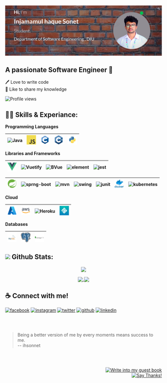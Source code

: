 <!-- ### Hi there 👋


**ihsonnet/ihsonnet** is a ✨ _special_ ✨ repository because its `README.md` (this file) appears on your GitHub profile.

Here are some ideas to get you started:

- 🔭 I’m currently working on ...
- 🌱 I’m currently learning ...
- 👯 I’m looking to collaborate on ...
- 🤔 I’m looking for help with ...
- 💬 Ask me about ...
- 📫 How to reach me: ...
- 😄 Pronouns: ...
- ⚡ Fun fact: ...

 -->
 
 
 ![I am Software Developer](https://raw.githubusercontent.com/ihsonnet/ihsonnet/main/Screenshot%20from%202021-08-27%2001-11-00.png)
## A passionate Software Engineer 🚀 
<p>
🖊️ Love to write code <br> 
🎤 Like to share my knowledge </p> 

![Profile views](https://gpvc.arturio.dev/ihsonnet) 


## 👨‍💻 Skills & Experiance: 

**Programming Languages**

<img title="Java" alt="Java" width="30px" src="https://brandslogos.com/wp-content/uploads/thumbs/java-logo-1.png" />|<img alt="JS" title="JavaScript" width="30px" src="https://raw.githubusercontent.com/github/explore/master/topics/javascript/javascript.png">|<img title="C" alt="C" width="30px" src="https://raw.githubusercontent.com/github/explore/master/topics/c/c.png">|<img title="Cpp" alt="Cpp" width="30px" src="https://raw.githubusercontent.com/github/explore/master/topics/cpp/cpp.png" />|<img title="Python" alt="Python" width="30px" src="https://raw.githubusercontent.com/github/explore/master/topics/python/python.png" />
|--|--|--|--|--|

**Libraries and Frameworks**

<img title="Vue" alt="Vue" width="30px" src="https://raw.githubusercontent.com/github/explore/master/topics/vue/vue.png">|<img title="Vuetify" alt="Vuetify" width="30px" src="https://seeklogo.com/images/V/vuetify-logo-3BCF73C928-seeklogo.com.png">|<img title="BVue" alt="BVue" width="30px" src="https://bootstrap-vue.org/_nuxt/icons/icon_512x512.67aef2.png">|<img title="element" alt="element" width="30px" src="https://cdn.worldvectorlogo.com/logos/element-ui-1.svg">|<img title="jest" alt="jest" width="30px" src="https://miro.medium.com/max/600/1*RQwRLQ0yyCvYmRn_Nst5yg.png" />
|--|--|--|--|--|

<img title="Spring" alt="spring" width="30px" src="https://raw.githubusercontent.com/github/explore/master/topics/spring/spring.png">|<img title="Spring Boot" alt="sprng-boot" width="30px" src="https://www.instana.com/media/01_INSTANA_Spring.svg">|<img title="mvn" alt="mvn" width="30px" src="https://editorconfig.org/logos/maven.png">|<img title="swing" alt="swing" width="30px" src="https://emmanuelbernard.com/images/blog/java-duke.png">|<img title="junit" alt="junit" width="30px" src="https://assets.website-files.com/5f10ed4c0ebf7221fb5661a5/5f23a7a9b70a249eed481481_Junit.png">|<img title="Docker" alt="Docker" width="30px" src="https://raw.githubusercontent.com/github/explore/master/topics/docker/docker.png">|<img title="kubernetes" alt="kubernetes" width="30px" src="https://upload.wikimedia.org/wikipedia/commons/thumb/3/39/Kubernetes_logo_without_workmark.svg/1200px-Kubernetes_logo_without_workmark.svg.png">
|--|--|--|--|--|--|--|


**Cloud**

<img title="Azure" alt="Azure" width="30px" src="https://raw.githubusercontent.com/github/explore/main/topics/azure/azure.png">|<img title="AWS" alt="AWS" width="30px" src="https://raw.githubusercontent.com/github/explore/main/topics/aws/aws.png">|<img title="Heroku" alt="Heroku" width="30px" src="https://img.icons8.com/color/48/000000/heroku.png">|<img title="netlify" alt="netlify" width="30px" src="https://raw.githubusercontent.com/github/explore/master/topics/netlify/netlify.png">
|--|--|--|--|

**Databases**

<img title="SQL" alt="SQL" width="30px" src="https://raw.githubusercontent.com/github/explore/master/topics/mysql/mysql.png">|<img title="SQL" alt="SQL" width="30px" src="https://raw.githubusercontent.com/github/explore/master/topics/postgresql/postgresql.png">|<img title="MongoDB" alt="MongoDB" width="30px" src="https://raw.githubusercontent.com/github/explore/master/topics/mongodb/mongodb.png">
|--|--|--|

<!-- **Tools**

<img title="Ubuntu" alt="Ubuntu" width="30px" src="https://raw.githubusercontent.com/github/explore/master/topics/ubuntu/ubuntu.png">|<img title="ZSH" alt="ZSH" width="30px" src="https://s3.amazonaws.com/ohmyzsh/oh-my-zsh-logo.png">|<img title="VS Code" alt="VS Code" width="30px" src="https://img.icons8.com/fluent/48/000000/visual-studio-code-2019.png">|<img title="git" alt="git" width="30px" src="https://raw.githubusercontent.com/github/explore/master/topics/git/git.png">|<img title="Jupyter Notebook" alt="Jupyter" width="30px" src="https://raw.githubusercontent.com/github/explore/master/topics/jupyter-notebook/jupyter-notebook.png">
|--|--|--|--|--| -->

<!-- <img src = 'https://github.com/MarikIshtar007/MarikIshtar007/blob/master/images/pycharm.svg' width='30'/> <img src = 'https://github.com/MarikIshtar007/MarikIshtar007/blob/master/images/flutter-logo.svg' width='30'/> <img src = 'https://github.com/MarikIshtar007/MarikIshtar007/blob/master/images/django.svg' height='40'/> <img src = 'https://github.com/MarikIshtar007/MarikIshtar007/blob/master/images/flask.png' width='30'/> <img src = 'https://github.com/MarikIshtar007/MarikIshtar007/blob/master/images/git.svg' width='30'/> <img src = 'https://github.com/MarikIshtar007/MarikIshtar007/blob/master/images/nodejs.svg' width='33'/> <img src = 'https://github.com/MarikIshtar007/MarikIshtar007/blob/master/images/vue.svg' width='33'/>
 
<br/>

| 💻 **Technology** | 🚀 **Projects** |
|-|-|
| [![Java](https://img.shields.io/static/v1?label=&message=Python&color=3C78A9&logo=python&logoColor=FFFFFF)](https://www.python.org/) | [![hackbout-certificate-generator](https://img.shields.io/static/v1?label=hackbout-certificate-generator&message=%20&color=000605&logo=github&logoColor=white&labelColor=000605)](https://github.com/HackClub-NMIT/hackbout-certificate-generator) |
| [![JavaScript](https://img.shields.io/static/v1?label=&message=JavaScript&color=F1E05A&logo=javascript&logoColor=FFFFFF)](https://developer.mozilla.org/en-US/docs/Web/JavaScript) | [![Speaking-Geo-Assistant-Backend](https://img.shields.io/static/v1?label=Speaking-Geo-Assistant-Backend&message=%20&color=000605&logo=github&logoColor=white&labelColor=000605)](https://github.com/ashleymavericks/Speaking-Geo-Assistant-Backend) |
| [![Node.js](https://img.shields.io/static/v1?label=&message=Node.js&color=47d147&logo=node.js&logoColor=FFFFFF)](https://nodejs.org/en/) | [![Civil-Services-Assistant](https://img.shields.io/static/v1?label=Civil-Services-Assistant&message=%20&color=000605&logo=github&logoColor=white&labelColor=000605)](https://github.com/ashleymavericks/Civil-Services-Assistant) [![Dietary-Care](https://img.shields.io/static/v1?label=Dietary-Care%20%28WIP%29&message=%20&color=000605&logo=github&logoColor=white&labelColor=000605)](https://github.com/ashleymavericks/Dietary-Care) |
| [![Kotlin](https://img.shields.io/static/v1?label=&message=Kotlin&color=4FA1EF&logo=kotlin&logoColor=FFFFFF)](https://kotlinlang.org/) | [![Hospital-Droid](https://img.shields.io/static/v1?label=Hospital-Droid&message=%20&color=000605&logo=github&logoColor=white&labelColor=000605)](https://github.com/ashleymavericks/Hospital-Droid) [![Speaking-Geo-Assistant-Frontend](https://img.shields.io/static/v1?label=Speaking-Geo-Assistant-Frontend&message=%20&color=000605&logo=github&logoColor=white&labelColor=000605)](https://github.com/ashleymavericks/Speaking-Geo-Assistant-Frontend) |
| [![HTML](https://img.shields.io/static/v1?label=&message=HTML&color=ff751a&logo=HTML5&logoColor=FFFFFF)](https://developer.mozilla.org/en-US/docs/Web/Guide/HTML/HTML5) | [![Portfolio-Site](https://img.shields.io/static/v1?label=Portfolio-Site&message=%20&color=000605&logo=github&logoColor=white&labelColor=000605)](https://github.com/ashleymavericks/Portfolio-Site) | -->
  
## <img src="https://media.giphy.com/media/ZCN6F3FAkwsyOGU2RS/giphy.gif" width="40"> **Github Stats:**

<p align="center">
   <img align="center" src="https://github-readme-streak-stats.herokuapp.com/?user=ihsonnet&hide_border=false"/>
</p>

 <p align="center">
  <a href="https://github.com/ihsonnet">
   <img width="430" align="center" src="https://github-readme-stats.vercel.app/api?username=ihsonnet&show_icons=true&count_private=true">
  </a>
  <a href="https://github.com/ihsonnet">
    <img align="center" src="https://github-readme-stats.anuraghazra1.vercel.app/api/top-langs/?username=ihsonnet&layout=compact&langs_count=6" />
  </a>
 </p>


## ☕ Connect with me!
[<img src='https://camo.githubusercontent.com/2d1ffa69dd491ebeca01b2098cf8233dd09950ff5895abccd5b455ca442abc59/68747470733a2f2f696d672e736869656c64732e696f2f62616467652f46616365626f6f6b2d3138373746323f7374796c653d666f722d7468652d6261646765266c6f676f3d66616365626f6f6b266c6f676f436f6c6f723d7768697465' alt='facebook' height='20'>](https://www.facebook.com/ihsonnet)  [<img src='https://camo.githubusercontent.com/b3d4671768bd0f9b6c8f410a25a96e0c5a4d135208d8910461e986f97e7985ab/68747470733a2f2f696d672e736869656c64732e696f2f62616467652f496e7374616772616d2d4534343035463f7374796c653d666f722d7468652d6261646765266c6f676f3d696e7374616772616d266c6f676f436f6c6f723d7768697465' alt='instagram' height='20'>](https://www.instagram.com/ihsonnet/)  [<img src='https://camo.githubusercontent.com/5d03c86f6a75f7cbe80d135d9162fbf6dc46a31253cf30a8e9bb8279b4d574d3/68747470733a2f2f696d672e736869656c64732e696f2f62616467652f547769747465722d3144413146323f7374796c653d666f722d7468652d6261646765266c6f676f3d74776974746572266c6f676f436f6c6f723d7768697465' alt='twitter' height='20'>](https://twitter.com/ih_sonnet)  [<img src='https://camo.githubusercontent.com/bd2bd127c104ba5c98bb12c70801b075aee1f040009089510f69554300e7ff41/68747470733a2f2f696d672e736869656c64732e696f2f62616467652f4769742d4630353033323f7374796c653d666f722d7468652d6261646765266c6f676f3d676974266c6f676f436f6c6f723d7768697465' alt='github' height='20'>](https://github.com/ihsonnet)  [<img src='https://camo.githubusercontent.com/a80d00f23720d0bc9f55481cfcd77ab79e141606829cf16ec43f8cacc7741e46/68747470733a2f2f696d672e736869656c64732e696f2f62616467652f4c696e6b6564496e2d3030373742353f7374796c653d666f722d7468652d6261646765266c6f676f3d6c696e6b6564696e266c6f676f436f6c6f723d7768697465' alt='linkedin' height='20'>](https://www.linkedin.com/in/ihsonnet/)  


<br/>
<br/>

<!-- > I don't care who is doing better than me. I am doing better then I was last year. <br>
> -- Elon Mask -->
> Being a better version of me by every moments means success to me. <br>
> -- ihsonnet



<div align="right">
<!-- 
[![Write into my guest book](https://img.shields.io/badge/-___%20%F0%9F%96%8B%20Write%20into%20my%20guest%20book-red?style=flat-round)](https://github.com/ihsonnet/ihsonnet/issues/new?template=Guestbook_entry.md&title=Adding+<username>+to+guestbook) 
<a   href="https://github.com/ihsonnet/ihsonnet/issues/new?template=Guestbook_entry.md&title=Adding+<username>+to+guestbook">
<strong> ___ 🖋 Write into my guest book</strong></a>
-->
<br/>
<br/>  

[![Write into my guest book](https://img.shields.io/badge/-___%20%F0%9F%96%8B%20Write%20into%20my%20guest%20book-red?style=flat-round)](https://github.com/ihsonnet/ihsonnet/issues/new?template=Guestbook_entry.md&title=Write+something+to+guestbook)
<br/>
[![Say Thanks!](https://img.shields.io/badge/Say%20Thanks-!-1EAEDB.svg)](https://saythanks.io/to/ihsonnet)

</div>
